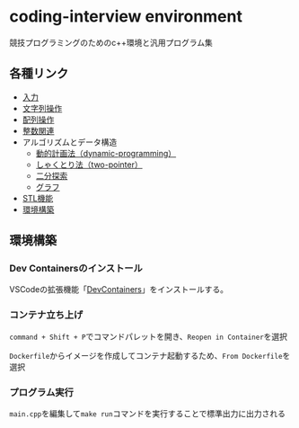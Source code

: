 # coding-interview environment
競技プログラミングのためのc++環境と汎用プログラム集

## 各種リンク
- [入力](./docs/io.md)
- [文字列操作](./docs/string.md)
- [配列操作](./docs/array.md)
- [整数関連](./docs/integer.md)
- アルゴリズムとデータ構造
    - [動的計画法（dynamic-programming）](./ds-argorithms/dynamic-programming/dynamic-programming.md)
    - [しゃくとり法（two-pointer）](./ds-argorithms/two-pointer/two-pointer.md)
    - [二分探索](./ds-argorithms/binary-search/binary-search.md)
    - [グラフ](./ds-argorithms/graph/graph.md)
- [STL機能](./STL/stl.md)
- [環境構築](#環境構築)

## 環境構築

### Dev Containersのインストール
VSCodeの拡張機能「[DevContainers](https://marketplace.visualstudio.com/items?itemName=ms-vscode-remote.remote-containers)」をインストールする。

### コンテナ立ち上げ
`command + Shift + P`でコマンドパレットを開き、`Reopen in Container`を選択

`Dockerfile`からイメージを作成してコンテナ起動するため、`From Dockerfile`を選択

### プログラム実行
`main.cpp`を編集して`make run`コマンドを実行することで標準出力に出力される
